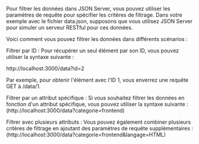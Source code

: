 Pour filtrer les données dans JSON Server, vous pouvez utiliser les paramètres de requête pour spécifier les critères de filtrage. Dans votre exemple avec le fichier data.json, supposons que vous utilisez JSON Server pour simuler un serveur RESTful pour ces données.

Voici comment vous pouvez filtrer les données dans différents scénarios :

Filtrer par ID : Pour récupérer un seul élément par son ID, vous pouvez utiliser la syntaxe suivante :

http://localhost:3000/data?id=2

Par exemple, pour obtenir l'élément avec l'ID 1, vous enverrez une requête GET à /data/1.

Filtrer par un attribut spécifique : Si vous souhaitez filtrer les données en fonction d'un attribut spécifique, vous pouvez utiliser la syntaxe suivante :
(http://localhost:3000/data?categorie=frontend)


Filtrer avec plusieurs attributs : Vous pouvez également combiner plusieurs critères de filtrage en ajoutant des paramètres de requête supplémentaires :
(http://localhost:3000/data?categorie=frontend&langage=HTML)



